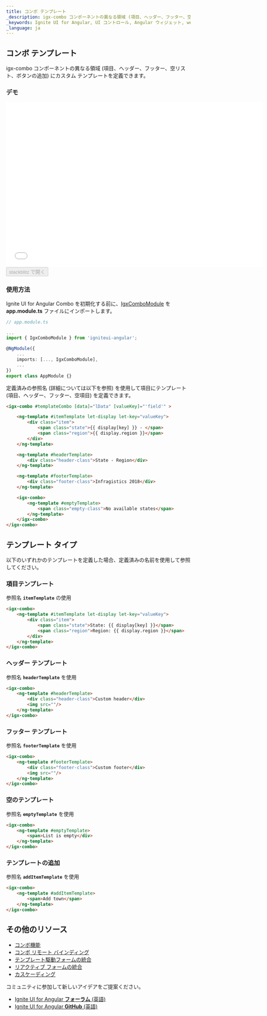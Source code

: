 ```yaml
---
title: コンボ テンプレート
_description: igx-combo コンポーネントの異なる領域 (項目、ヘッダー、フッター、空リスト、ボタンの追加) にカスタム テンプレートを定義できます。
_keywords: Ignite UI for Angular, UI コントロール, Angular ウィジェット, web ウィジェット, UI ウィジェット, Angular, ネイティブ Angular コンポーネント スイート, ネイティブ Angular コントロール, ネイティブ Angular コンポーネント ライブラリ, Angular Combo コンポーネント,  Angular テンプレート, Angular Combo テンプレート
_language: ja
---
```


## コンボ テンプレート
<p class="highlight">
igx-combo コンポーネントの異なる領域 (項目、ヘッダー、フッター、空リスト、ボタンの追加) にカスタム テンプレートを定義できます。
</p>
<div class="divider"></div>

### デモ

<div class="sample-container loading" style="height: 450px;">
    <iframe id="combo-templates-sample" frameborder="0" seamless width="700px" height="100%" src="{environment:demosBaseUrl}/combo-template" onload="onSampleIframeContentLoaded(this);"></iframe>
</div>
<div>
    <button data-localize="stackblitz" disabled class="stackblitz-btn" data-iframe-id="combo-templates-sample" data-demos-base-url="{environment:demosBaseUrl}">stackblitz で開く</button>
</div>

### 使用方法
Ignite UI for Angular Combo を初期化する前に、[IgxComboModule]({environment:infragisticsBaseUrl}/products/ignite-ui-angular/docs/typescript/classes/igxcombomodule.html) を **app.module.ts** ファイルにインポートします。

```typescript
// app.module.ts

...
import { IgxComboModule } from 'igniteui-angular';

@NgModule({
    ...
    imports: [..., IgxComboModule],
    ...
})
export class AppModule {}
```

定義済みの参照名 (詳細については以下を参照) を使用して項目にテンプレート (項目、ヘッダー、フッター、空項目) を定義できます。

```html
<igx-combo #templateCombo [data]="lData" [valueKey]="'field'" >

    <ng-template #itemTemplate let-display let-key="valueKey">
        <div class="item">
            <span class="state">{{ display[key] }} - </span>
            <span class="region">{{ display.region }}</span>
        </div>
    </ng-template>

    <ng-template #headerTemplate>
        <div class="header-class">State - Region</div>
    </ng-template>

    <ng-template #footerTemplate>
        <div class="footer-class">Infragistics 2018</div>
    </ng-template>

    <igx-combo>
        <ng-template #emptyTemplate>
            <span class="empty-class">No available states</span>
        </ng-template>
    </igx-combo>
</igx-combo>
```

## テンプレート タイプ
以下のいずれかのテンプレートを定義した場合、定義済みの名前を使用して参照してください。

### 項目テンプレート
参照名 **`itemTemplate`** の使用

```html
<igx-combo>
	<ng-template #itemTemplate let-display let-key="valueKey">
		<div class="item">
			<span class="state">State: {{ display[key] }}</span>
			<span class="region">Region: {{ display.region }}</span>
		</div>
	</ng-template>
</igx-combo>
```

### ヘッダー テンプレート
参照名 **`headerTemplate`** を使用

```html
<igx-combo>
    <ng-template #headerTemplate>
        <div class="header-class">Custom header</div>
        <img src=""/>
    </ng-template>
</igx-combo>
```

### フッター テンプレート
参照名 **`footerTemplate`** を使用

```html
<igx-combo>
    <ng-template #footerTemplate>
        <div class="footer-class">Custom footer</div>
        <img src=""/>
    </ng-template>
</igx-combo>
```

### 空のテンプレート
参照名 **`emptyTemplate`** を使用

```html
<igx-combo>
    <ng-template #emptyTemplate>
        <span>List is empty</div>
    </ng-template>
</igx-combo>
```

### テンプレートの追加
参照名 **`addItemTemplate`** を使用

```html
<igx-combo>
    <ng-template #addItemTemplate>
        <span>Add town</span>
    </ng-template>
</igx-combo>
```
<div class="divider--half"></div>

## その他のリソース
<div class="divider--half"></div>

* [コンボ機能](combo_features.md)
* [コンボ リモート バインディング](combo_remote.md)
* [テンプレート駆動フォームの統合](input_group.md)
* [リアクティブ フォームの統合](input_group_reactive_forms.md)
* [カスケーディング](combo_cascading.md)

コミュニティに参加して新しいアイデアをご提案ください。

* [Ignite UI for Angular **フォーラム** (英語)](https://www.infragistics.com/community/forums/f/ignite-ui-for-angular)
* [Ignite UI for Angular **GitHub** (英語)](https://github.com/IgniteUI/igniteui-angular)
